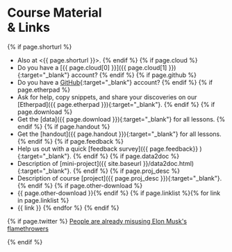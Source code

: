 

# Course Material <br>& Links

{% if page.shorturl %}
- Also at <{{ page.shorturl }}>. {% endif %} {% if page.cloud %}
- Do you have a [{{ page.cloud[0] }}]({{ page.cloud[1] }}){:target="_blank"} account? {% endif %} {% if page.github %}
- Do you have a [GitHub](https://www.github.com){:target="_blank"} account? {% endif %} {% if page.etherpad %}
- Ask for help, copy snippets, and share your discoveries on our [Etherpad]({{ page.etherpad }}){:target="_blank"}. {% endif %} {% if page.download %}
- Get the [data]({{ page.download }}){:target="_blank"} for all lessons. {% endif %} {% if page.handout %}
- Get the [handout]({{ page.handout }}){:target="_blank"} for all lessons. {% endif %} {% if page.feedback %}
- Help us out with a quick [feedback survey]({{ page.feedback}} ){:target="_blank"}. {% endif %} {% if page.data2doc %}
- Description of [mini-project]({{ site.baseurl }}/data2doc.html){:target="_blank"}. {% endif %} {% if page.proj_desc %}
- Description of course [project]({{ page.proj_desc }}){:target="_blank"}. {% endif %} {% if page.other-download %}
- {{ page.other-download }}{% endif %} {% if page.linklist %}{% for link in page.linklist %}
- {{ link }} {% endfor %} {% endif %}

{% if page.twitter %}
<a class="twitter-moment"
   href="https://twitter.com/i/moments/1006256948990312448?ref_src=twsrc%5Etfw">People are already misusing Elon Musk&#39;s flamethrowers</a>
<script async src="https://platform.twitter.com/widgets.js" charset="utf-8"></script>
{% endif %}
